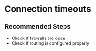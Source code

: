 <properties
	pageTitle="Connection timeouts"
	description="Connection timeouts"
	infoBubbleText="Connection timeouts"
	service=""
	resource=""
	authors="srdan-bozovic-msft"
	ms.author="srbozovi"
	displayOrder=""
	articleId="a22b8b46-2c2b-4518-97c6-5962c1e71be5"
	diagnosticScenario=""
	selfHelpType="generic"
	supportTopicIds="32637246"
	resourceTags=""
	productPesIds="16259"
	cloudEnvironments="public"
/>

# Connection timeouts

## **Recommended Steps**

- Check if firewalls are open
- Check if routing is configured properly

